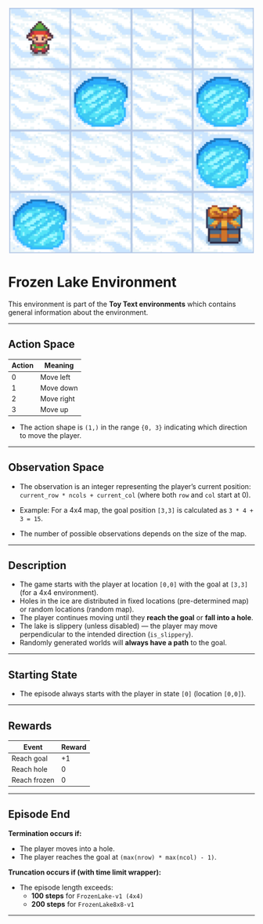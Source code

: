<p align="center">
  <img src="https://raw.githubusercontent.com/tahamm786/Autonomous-Car-Driving-using-Deep-RL/main/FrozenLakeEnv/Media/frozen_lake.gif" width="500">
</p>

# Frozen Lake Environment

This environment is part of the **Toy Text environments** which contains general information about the environment.

---

## Action Space
| Action | Meaning      |
|--------|-------------|
| 0      | Move left   |
| 1      | Move down   |
| 2      | Move right  |
| 3      | Move up     |

- The action shape is `(1,)` in the range `{0, 3}` indicating which direction to move the player.

---

## Observation Space
- The observation is an integer representing the player’s current position:  
  `current_row * ncols + current_col` (where both `row` and `col` start at 0).

- Example: For a 4x4 map, the goal position `[3,3]` is calculated as `3 * 4 + 3 = 15`.

- The number of possible observations depends on the size of the map.

---

## Description
- The game starts with the player at location `[0,0]` with the goal at `[3,3]` (for a 4x4 environment).  
- Holes in the ice are distributed in fixed locations (pre-determined map) or random locations (random map).  
- The player continues moving until they **reach the goal** or **fall into a hole**.  
- The lake is slippery (unless disabled) — the player may move perpendicular to the intended direction (`is_slippery`).  
- Randomly generated worlds will **always have a path** to the goal.  

---

## Starting State
- The episode always starts with the player in state `[0]` (location `[0,0]`).  

---

## Rewards
| Event        | Reward |
|--------------|--------|
| Reach goal   | +1     |
| Reach hole   | 0      |
| Reach frozen | 0      |

---

## Episode End
**Termination occurs if:**
- The player moves into a hole.  
- The player reaches the goal at `(max(nrow) * max(ncol) - 1)`.  

**Truncation occurs if (with time limit wrapper):**
- The episode length exceeds:  
  - **100 steps** for `FrozenLake-v1 (4x4)`  
  - **200 steps** for `FrozenLake8x8-v1`  

---
